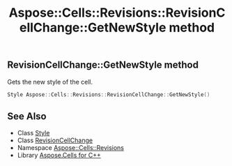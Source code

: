 ﻿---
title: Aspose::Cells::Revisions::RevisionCellChange::GetNewStyle method
linktitle: GetNewStyle
second_title: Aspose.Cells for C++ API Reference
description: 'Aspose::Cells::Revisions::RevisionCellChange::GetNewStyle method. Gets the new style of the cell in C++.'
type: docs
weight: 1600
url: /cpp/aspose.cells.revisions/revisioncellchange/getnewstyle/
---
## RevisionCellChange::GetNewStyle method


Gets the new style of the cell.

```cpp
Style Aspose::Cells::Revisions::RevisionCellChange::GetNewStyle()
```

## See Also

* Class [Style](../../../aspose.cells/style/)
* Class [RevisionCellChange](../)
* Namespace [Aspose::Cells::Revisions](../../)
* Library [Aspose.Cells for C++](../../../)
